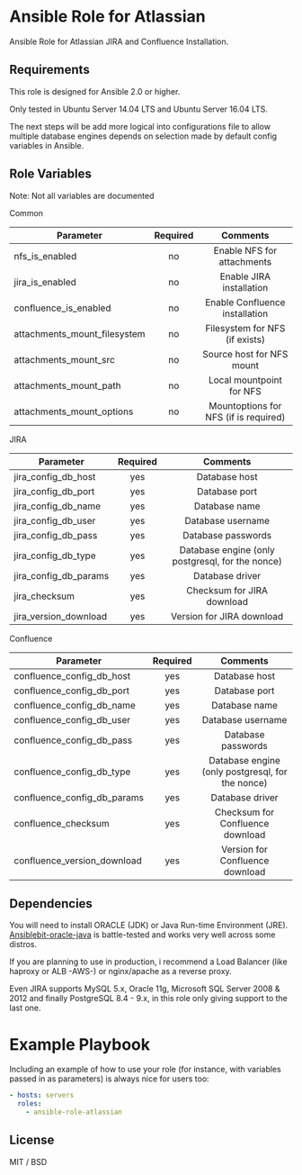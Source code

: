 # Ansible Role for Atlassian

Ansible Role for Atlassian JIRA and Confluence Installation.

Requirements
------------

This role is designed for Ansible 2.0 or higher.

Only tested in Ubuntu Server 14.04 LTS and Ubuntu Server 16.04 LTS.

The next steps will be add more logical into configurations file to allow multiple database engines depends on selection made by default config variables in Ansible.

Role Variables
--------------

Note: Not all variables are documented

Common

| Parameter       | Required      | Comments                          |
| -------------   |:-------------:| :------------:                     |
| nfs_is_enabled  | no |  Enable NFS for attachments       |
| jira_is_enabled | no      |  Enable JIRA installation         |
| confluence_is_enabled | no      |  Enable Confluence installation   |
| attachments_mount_filesystem | no      |  Filesystem for NFS (if exists)   |
| attachments_mount_src | no      |  Source host for NFS mount   |
| attachments_mount_path | no      |  Local mountpoint for NFS   |
| attachments_mount_options | no      |  Mountoptions for NFS (if is required)   |

JIRA

| Parameter           | Required      | Comments             |
| -------------       |:-------------:| :------------:        |
| jira_config_db_host | yes           | Database host        |
| jira_config_db_port | yes           | Database port        |
| jira_config_db_name | yes           | Database name        |
| jira_config_db_user | yes           | Database username    |
| jira_config_db_pass | yes           | Database passwords   |
| jira_config_db_type | yes           | Database engine (only postgresql, for the nonce)      |
| jira_config_db_params | yes         | Database driver      |
| jira_checksum | yes         | Checksum for JIRA download      |
| jira_version_download | yes         | Version for JIRA download      |


Confluence

| Parameter           | Required      | Comments                                                    |
| -------------       |:-------------:| :------------:                                               |
| confluence_config_db_host | yes           | Database host                                         |
| confluence_config_db_port | yes           | Database port                                         |
| confluence_config_db_name | yes           | Database name                                         |
| confluence_config_db_user | yes           | Database username                                     |
| confluence_config_db_pass | yes           | Database passwords                                    |
| confluence_config_db_type | yes           | Database engine (only postgresql, for the nonce)      |
| confluence_config_db_params | yes         | Database driver                                       |
| confluence_checksum | yes         | Checksum for Confluence download                                       |
| confluence_version_download | yes         | Version for Confluence download      |



Dependencies
------------

You will need to install ORACLE (JDK) or Java Run-time Environment (JRE). [Ansiblebit-oracle-java](https://github.com/ansiblebit/oracle-java) is battle-tested and works very well across some distros.

If you are planning to use in production, i recommend a Load Balancer (like haproxy or ALB -AWS-) or nginx/apache as a reverse proxy. 

Even JIRA supports MySQL 5.x, Oracle 11g, Microsoft SQL Server 2008 & 2012 and finally PostgreSQL 8.4 - 9.x, in this role only giving support to the last one.

# Example Playbook

Including an example of how to use your role (for instance, with variables passed in as parameters) is always nice for users too:

```yml
- hosts: servers
  roles:
    - ansible-role-atlassian
```

## License

MIT / BSD